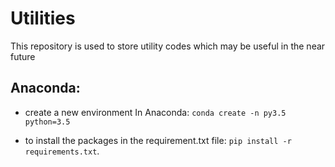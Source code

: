 # Utilities
This repository is used to store utility codes which may be useful in the near future


## Anaconda:
- create a new environment In Anaconda: `conda create -n py3.5 python=3.5`

- to install the packages in the requirement.txt file: `pip install -r requirements.txt`.
